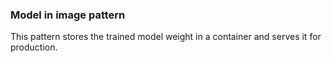 ### Model in image pattern


This pattern stores the trained model weight in a container and serves it for production.